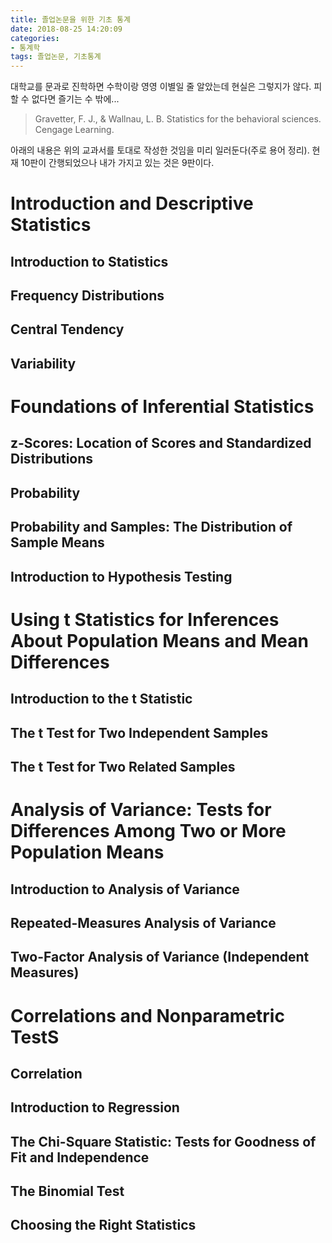 ```yaml
---
title: 졸업논문을 위한 기초 통계
date: 2018-08-25 14:20:09
categories:
- 통계학
tags: 졸업논문, 기초통계
---
```


대학교를 문과로 진학하면 수학이랑 영영 이별일 줄 알았는데 현실은 그렇지가 않다. 피할 수 없다면 즐기는 수 밖에...

> Gravetter, F. J., & Wallnau, L. B. Statistics for the behavioral sciences. Cengage Learning.

아래의 내용은 위의 교과서를 토대로 작성한 것임을 미리 일러둔다(주로 용어 정리). 현재 10판이 간행되었으나 내가 가지고 있는 것은 9판이다.

# Introduction and Descriptive Statistics
## Introduction to Statistics
## Frequency Distributions
## Central Tendency 
## Variability 

# Foundations of Inferential Statistics
## z-Scores: Location of Scores and Standardized Distributions
## Probability
## Probability and Samples: The Distribution of Sample Means
## Introduction to Hypothesis Testing

# Using t Statistics for Inferences About Population Means and Mean Differences
## Introduction to the t Statistic
## The t Test for Two Independent Samples
## The t Test for Two Related Samples

# Analysis of Variance: Tests for Differences Among Two or More Population Means
## Introduction to Analysis of Variance
## Repeated-Measures Analysis of Variance
## Two-Factor Analysis of Variance (Independent Measures)

# Correlations and Nonparametric TestS
## Correlation
## Introduction to Regression
## The Chi-Square Statistic: Tests for Goodness of Fit and Independence
## The Binomial Test
## Choosing the Right Statistics

